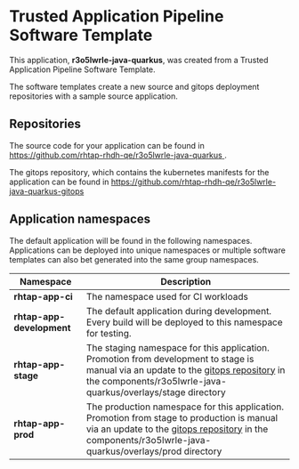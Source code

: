 # Trusted Application Pipeline Software Template

This application, **r3o5lwrle-java-quarkus**, was created from a Trusted Application Pipeline Software Template.

The software templates create a new source and gitops deployment repositories with a sample source application. 

## Repositories

The source code for your application can be found in [https://github.com/rhtap-rhdh-qe/r3o5lwrle-java-quarkus ](https://github.com/rhtap-rhdh-qe/r3o5lwrle-java-quarkus ).
 
The gitops repository, which contains the kubernetes manifests for the application can be found in 
[https://github.com/rhtap-rhdh-qe/r3o5lwrle-java-quarkus-gitops ](https://github.com/rhtap-rhdh-qe/r3o5lwrle-java-quarkus-gitops ) 

## Application namespaces 

The default application will be found in the following namespaces. Applications can be deployed into unique namespaces or multiple software templates can also bet generated into the same group namespaces.  

|  Namespace   |  Description   |  
| -------- | -------- |
| **rhtap-app-ci** | The namespace used for CI workloads |
| **rhtap-app-development** | The default application during development. Every build will be deployed to this namespace for testing. |
| **rhtap-app-stage** | The staging namespace for this application. Promotion from development to stage is manual via an update to the [gitops repository](https://github.com/rhtap-rhdh-qe/r3o5lwrle-java-quarkus-gitops ) in the components/r3o5lwrle-java-quarkus/overlays/stage directory |
| **rhtap-app-prod** | The production namespace for this application. Promotion from stage to production is manual via an update to the [gitops repository](https://github.com/rhtap-rhdh-qe/r3o5lwrle-java-quarkus-gitops ) in the components/r3o5lwrle-java-quarkus/overlays/prod directory |